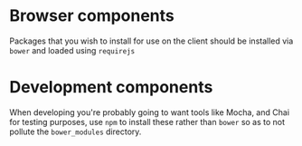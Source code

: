 # Browser components
Packages that you wish to install for use on the client should be installed via
`bower` and loaded using `requirejs`

# Development components
When developing  you're probably going to want tools like Mocha, and Chai for
testing purposes, use `npm` to install these rather than `bower` so as to not
pollute the `bower_modules` directory.
